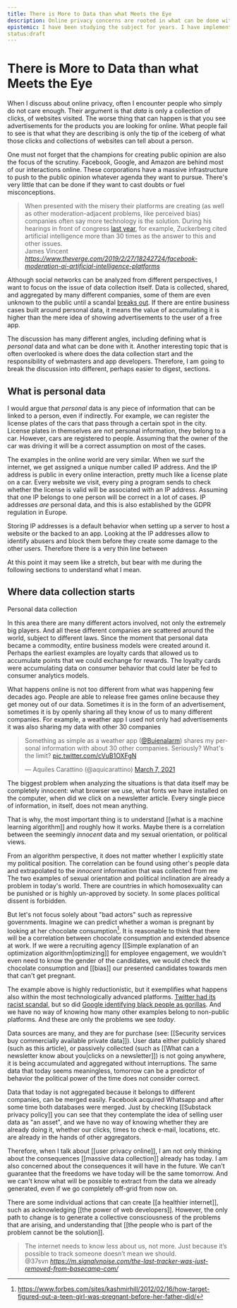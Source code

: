 ```yaml
---
title: There is More to Data than what Meets the Eye
description: Online privacy concerns are rooted in what can be done with user data. However there is little effort in explaining the far reaches of data collection
epistemic: I have been studying the subject for years. I have implemented my own data analysis algorithms and analytics service
status:draft
---
```

# There is More to Data than what Meets the Eye
When I discuss about online privacy, often I encounter people who simply do not care enough. Their argument is that *data* is only a collection of clicks, of websites visited. The worse thing that can happen is that you see advertisements for the products you are looking for online. What people fail to see is that what they are describing is only the tip of the iceberg of what those clicks and collections of websites can tell about a person. 

One must not forget that the champions for creating public opinion are also the focus of the scrutiny. Facebook, Google, and Amazon are behind most of our interactions online. These corporations have a massive infrastructure to push to the public opinion whatever agenda they want to pursue. There's very little that can be done if they want to cast doubts or fuel misconceptions. 

<blockquote class="quoteback" darkmode="" data-title="AI%20won%E2%80%99t%20relieve%20the%20misery%20of%20Facebook%E2%80%99s%20human%20moderators" data-author="James Vincent" cite="https://www.theverge.com/2019/2/27/18242724/facebook-moderation-ai-artificial-intelligence-platforms">
When presented with the misery their platforms are creating (as well as other moderation-adjacent problems, like perceived bias) companies often say more technology is the solution. During his hearings in front of congress <a href="https://www.theverge.com/2018/4/11/17226356/mark-zuckerberg-congress-hearing-house-energy-commerce-takeaways" target="_blank" rel="noopener">last year</a>, for example, Zuckerberg cited artificial intelligence more than 30 times as the answer to this and other issues. 
<footer>James Vincent <cite><a href="https://www.theverge.com/2019/2/27/18242724/facebook-moderation-ai-artificial-intelligence-platforms">https://www.theverge.com/2019/2/27/18242724/facebook-moderation-ai-artificial-intelligence-platforms</a></cite></footer>
</blockquote>
<script note="" src="https://cdn.jsdelivr.net/gh/Blogger-Peer-Review/quotebacks@1/quoteback.js"></script>

Although social networks can be analyzed from different perspectives, I want to focus on the issue of data collection itself. Data is collected, shared, and aggregated by many different companies, some of them are even unknown to the public until a scandal [breaks out](https://www.troyhunt.com/data-enrichment-people-data-labs-and-another-622m-email-addresses/). If there are entire business cases built around personal data, it means the value of accumulating it is higher than the mere idea of showing advertisements to the user of a free app. 

The discussion has many different angles, including defining what is *personal* data and what can be done with it. Another interesting topic that is often overlooked is where does the data collection start and the responsibility of webmasters and app developers. Therefore, I am going to break the discussion into different, perhaps easier to digest, sections. 

## What is personal data
I would argue that *personal* data is any piece of information that can be linked to a person, even if indirectly. For example, we can register the license plates of the cars that pass through a certain spot in the city. License plates in themselves are not personal information, they belong to a car. However, cars are registered to people. Assuming that the owner of the car was driving it will be a correct assumption on most of the cases. 

The examples in the online world are very similar. When we surf the internet, we get assigned a unique number called IP address. And the IP address is public in every online interaction, pretty much like a license plate on a car. Every website we visit, every ping a program sends to check whether the license is valid will be associated with an IP address. Assuming that one IP belongs to one person will be correct in a lot of cases. IP addresses *are* personal data, and this is also established by the GDPR regulation in Europe. 

Storing IP addresses is a default behavior when setting up a server to host a website or the backed to an app. Looking at the IP addresses allow to identify abusers and block them before they create some damage to the other users. Therefore there is a very thin line between 

At this point it may seem like a stretch, but bear with me during the following sections to understand what I mean. 

## Where data collection starts
Personal data collection

In this area there are many different actors involved, not only the extremely big players. And all these different companies are scattered around the world, subject to different laws. Since the moment that personal data became a commodity, entire business models were created around it. Perhaps the earliest examples are loyalty cards that allowed us to accumulate points that we could exchange for rewards. The loyalty cards were accumulating data on consumer behavior that could later be fed to consumer analytics models. 

What happens online is not too different from what was happening few decades ago. People are able to release free games online because they get money out of our data. Sometimes it is in the form of an advertisement, sometimes it is by openly sharing all they know of us to many different companies. For example, a weather app I used not only had advertisements it was also sharing my data with other 30 companies

<blockquote class="twitter-tweet"><p lang="en" dir="ltr">Something as simple as a weather app (<a href="https://twitter.com/Buienalarm?ref_src=twsrc%5Etfw">@Buienalarm</a>) shares my personal information with about 30 other companies. Seriously? What&#39;s the limit? <a href="https://t.co/cVuB1OXFgN">pic.twitter.com/cVuB1OXFgN</a></p>&mdash; Aquiles Carattino (@aquicarattino) <a href="https://twitter.com/aquicarattino/status/1368493316854194182?ref_src=twsrc%5Etfw">March 7, 2021</a></blockquote> <script async src="https://platform.twitter.com/widgets.js" charset="utf-8"></script> 

The biggest problem when analyzing the situations is that data itself may be completely innocent: what browser we use, what fonts we have installed on the computer, when did we click on a newsletter article. Every single piece of information, in itself, does not mean anything. 

That is why, the most important thing is to understand [[what is a machine learning algorithm]] and roughly how it works. Maybe there is a correlation between the seemingly *innocent* data and my sexual orientation, or political views. 

From an algorithm perspective, it does not matter whether I explicitly state my political position. The correlation can be found using other's people data and extrapolated to the *innocent* information that was collected from me The two examples of sexual orientation and political inclination are already a problem in today's world. There are countries in which homosexuality can be punished or is highly un-approved by society. In some places political dissent is forbidden. 

But let's not focus solely about "bad actors" such as repressive governments. Imagine we can predict whether a woman is pregnant by looking at her chocolate consumption[^1]. It is reasonable to think that there will be a correlation between chocolate consumption and extended absence at work. If we were a recruiting agency [[Simple explanation of an optimization algorithm|optimizing]] for employee engagement, we wouldn't even need to know the gender of the candidates, we would check the chocolate consumption and [[bias]] our presented candidates towards men that can't get pregnant. 

The example above is highly reductionistic, but it exemplifies what happens also within the most technologically advanced platforms. [Twitter had its racist scandal](https://www.theguardian.com/technology/2020/sep/21/twitter-apologises-for-racist-image-cropping-algorithm), but so did [Google identifying black people as gorillas](https://www.wired.com/story/when-it-comes-to-gorillas-google-photos-remains-blind/). And we have no way of knowing how many other examples belong to non-public platforms. And these are only the problems we see *today*.

Data sources are many, and they are for purchase (see: [[Security services buy commercially available private data]]). User data either publicly shared (such as this article), or passively collected (such as [[What can a newsletter know about you|clicks on a newsletter]]) is not going anywhere, it is being accumulated and aggregated without interruptions. The same data that today seems meaningless, tomorrow can be a predictor of behavior the political power of the time does not consider correct. 

Data that today is not aggregated because it belongs to different companies, can be merged easily. Facebook acquired Whatsapp and after some time both databases were merged. Just by checking [[Substack privacy policy]] you can see that they contemplate the idea of selling user data as "an asset", and we have no way of knowing whether they are already doing it, whether our clicks, times to check e-mail, locations, etc. are already in the hands of other aggregators. 

Therefore, when I talk about [[user privacy online]], I am not only thinking about the consequences [[massive data collection]] already has today. I am also concerned about the consequences it will have in the future. We can't guarantee that the freedoms we have today will be the same tomorrow. And we can't know what will be possible to extract from the data we already generated, even if we go completely off-grid from now on. 

There are some individual actions that can create [[a healthier internet]], such as acknowledging [[the power of web developers]]. However, the only path to change is to generate a collective consciousness of the problems that are arising, and understanding that [[the people who is part of the problem cannot be the solution]]. 

<blockquote class="quoteback" darkmode="" data-title="The%20last%20tracker%20was%20just%20removed%20from%20Basecamp.com" data-author="@37svn" cite="https://m.signalvnoise.com/the-last-tracker-was-just-removed-from-basecamp-com/">
The internet needs to know less about us, not more. Just because it’s possible to track someone doesn’t mean we should.
<footer>@37svn <cite><a href="https://m.signalvnoise.com/the-last-tracker-was-just-removed-from-basecamp-com/">https://m.signalvnoise.com/the-last-tracker-was-just-removed-from-basecamp-com/</a></cite></footer>
</blockquote>
<script note="" src="https://cdn.jsdelivr.net/gh/Blogger-Peer-Review/quotebacks@1/quoteback.js"></script>


[^1]: https://www.forbes.com/sites/kashmirhill/2012/02/16/how-target-figured-out-a-teen-girl-was-pregnant-before-her-father-did/
[^2]: https://www.theverge.com/2019/2/27/18242724/facebook-moderation-ai-artificial-intelligence-platforms